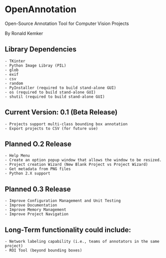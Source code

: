 # OpenAnnotation
 Open-Source Annotation Tool for Computer Vision Projects
 
By Ronald Kemker

## Library Dependencies
    - TKinter
    - Python Image Libray (PIL)
    - glob
    - exif
    - csv
    - random
    - PyInstaller (required to build stand-alone GUI)
    - os (required to build stand-alone GUI)
    - shutil (required to build stand-alone GUI)

## Current Version: 0.1 (Beta Release)
    - Projects support multi-class bounding box annotation
    - Export projects to CSV (for future use)

## Planned O.2 Release
    - Help Menu
    - Create an option popup window that allows the window to be resized.
    - Project creation Wizard (New Blank Project vs Project Wizard)
    - Get metadata from PNG files
    - Python 2.X support

## Planned 0.3 Release
    - Improve Configuration Management and Unit Testing
    - Improve Documentation
    - Improve Memory Management
    - Improve Project Navigation

## Long-Term functionality could include:
    - Network labeling capability (i.e., teams of annotators in the same project)
    - ROI Tool (beyond bounding boxes)



